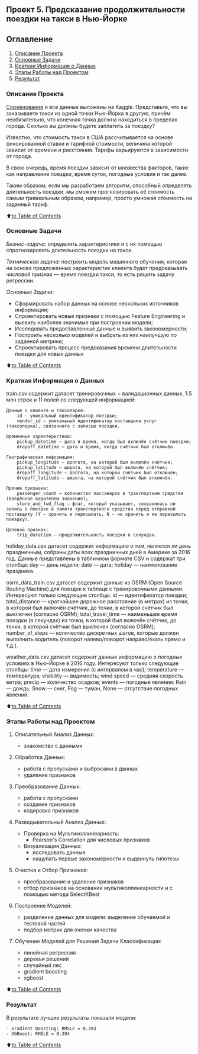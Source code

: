 ## **Проект 5. Предсказание продолжительности поездки на такси в Нью-Йорке**

## Оглавление
1. [Описание Проекта](README.md#описание-проекта)
2. [Основные Задачи](README.md#основные-задачи)
3. [Краткая Информация о Данных](README.md#краткая-информация-о-данных)
4. [Этапы Работы над Проектом](README.md#этапы-работы-над-проектом)
5. [Результат](README.md#результат)


### Описание Проекта

[Соревнование](https://www.kaggle.com/competitions/nyc-taxi-trip-duration) и все данные выложены на Kaggle.
Представьте, что вы заказываете такси из одной точки Нью-Йорка в другую, причём необязательно, что конечная точка должна находиться в пределах города. Сколько вы должны будете заплатить за поездку?

Известно, что стоимость такси в США рассчитывается на основе фиксированной ставки и тарифной стоимости, величина которой зависит от времени и расстояния. Тарифы варьируются в зависимости от города.

В свою очередь, время поездки зависит от множества факторов, таких как направление поездки, время суток, погодные условия и так далее.

Таким образом, если мы разработаем алгоритм, способный определять длительность поездки, мы сможем прогнозировать её стоимость самым тривиальным образом, например, просто умножая стоимость на заданный тариф.

:arrow_up:[to Table of Contents](README.md#оглавление)


### Основные Задачи

*Бизнес-задача*: определить характеристики и с их помощью спрогнозировать длительность поездки на такси.

*Техническая задача*: построить модель машинного обучения, которая на основе предложенных характеристик клиента будет предсказывать числовой признак — время поездки такси, то есть решить задачу регрессии.

_Основные Задачи_:

- Сформировать набор данных на основе нескольких источников информации;
- Спроектировать новые признаки с помощью Feature Engineering и выявить наиболее значимые при построении модели;
- Исследовать предоставленные данные и выявить закономерности;
- Построить несколько моделей и выбрать из них наилучшую по заданной метрике;
- Спроектировать процесс предсказания времени длительности поездки для новых данных

:arrow_up:[to Table of Contents](README.md#оглавление)


### Краткая Информация о Данных

train.csv содержит датасет тренировочных + валидационных данных, 1.5 млн строк и 11 полей со следующей информацией:

    Данные о клиенте и таксопарке:
        id — уникальный идентификатор поездки;
        vendor_id — уникальный идентификатор поставщика услуг (таксопарка), связанного с записью поездки.

    Временные характеристики:
        pickup_datetime — дата и время, когда был включён счётчик поездки;
        dropoff_datetime — дата и время, когда счётчик был отключён.

    Географическая информация:
        pickup_longitude — долгота, на которой был включён счётчик;
        pickup_latitude — широта, на которой был включён счётчик;
        dropoff_longitude — долгота, на которой счётчик был отключён;
        dropoff_latitude — широта, на которой счётчик был отключён.

    Прочие признаки:
        passenger_count — количество пассажиров в транспортном средстве (введённое водителем значение);
        store_and_fwd_flag — флаг, который указывает, сохранилась ли запись о поездке в памяти транспортного средства перед отправкой поставщику (Y — хранить и пересылать, N — не хранить и не пересылать поездку).

    Целевой признак:
        trip_duration — продолжительность поездки в секундах.


holiday_data.csv датасет содержит информацию о том, является ли день праздничным, собраны даты всех праздничных дней в Америке за 2016 год. Данные представлены в табличном формате CSV и содержат три столбца:
        day — день недели;
        date — дата;
        holiday — наименование праздника.


osrm_data_train.csv датасет содержит данные из OSRM (Open Source Routing Machine) для поездок к таблице с тренировочными данными. Интересуют только следующие столбцы:
        id — идентификатор поездки;
        total_distance — кратчайшее дорожное расстояние (в метрах) из точки, в которой был включён счётчик, до точки, в которой счётчик был выключен (согласно OSRM);
        total_travel_time — наименьшее время поездки (в секундах) из точки, в которой был включён счётчик, до точки, в которой счётчик был выключен (согласно OSRM);
        number_of_steps — количество дискретных шагов, которые должен выполнить водитель (поворот налево/поворот направо/ехать прямо и т.д.).


weather_data.csv датасет содержит данные информацию о погодных условиях в Нью-Йорке в 2016 году. Интересуют только следующие столбцы:
        time — дата измерения (с интервалом в час);
        temperature — температура;
        visibility — видимость;
        wind speed — средняя скорость ветра;
        precip — количество осадков;
        events — погодные явления: Rain — дождь, Snow — снег, Fog — туман, None — отсутствие погодных явлений.


:arrow_up:[to Table of Contents](README.md#оглавление)


### Этапы Работы над Проектом

1. Описательный Анализ Данных:
   - знакомство с данными

2. Обработка Данных:
   - работа с пропусками и выбросами в данных
   - удаление признаков

3. Преобразование Данных:
   - работа с пропусками
   - создание признаков
   - кодировка признаков

4. Разведывательный Анализ Данных:
   - Проверка на Мультиколлинеарность:
      - Pearson's Correlation для числовых признаков
   - Визуализация Данных:
      - исследовать данные
      - нащупать первые закономерности и выдвинуть гипотезы

5. Очистка и Отбор Признаков:
   - преобразование и удаление признаков
   - отбор признаков на основании мультиколлинеарности и с помощью метода SelectKBest

6. Построение Моделей:
   - разделение данных для модели: выделение обучаемой и тестовой частей
   - подбор метрик для оченки качества

7. Обучение Моделей для Решения Задачи Классификации:
   - линейная регрессия
   - деревья решений
   - случайный лес
   - gradient boosting
   - xgboost

:arrow_up:[to Table of Contents](README.md#оглавление)


### Результат

В результате лучшие результаты показали модели:

    - Gradient Boosting: RMSLE = 0.393
    - XGBoost: RMSLE = 0.394


:arrow_up:[to Table of Contents](README.md#оглавление)
